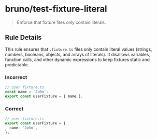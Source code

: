 # bruno/test-fixture-literal

> Enforce that fixture files only contain literals.

## Rule Details

This rule ensures that `.fixture.ts` files only contain literal values (strings, numbers, booleans, objects, and arrays of literals). It disallows variables, function calls, and other dynamic expressions to keep fixtures static and predictable.

### Incorrect

```typescript
// user.fixture.ts
const name = 'John';
export const userFixture = { name };
```

### Correct

```typescript
// user.fixture.ts
export const userFixture = {
  name: 'John',
};
```
